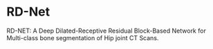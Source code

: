 # RD-Net


RD-NET: A Deep Dilated-Receptive Residual Block-Based Network for Multi-class bone segmentation of Hip joint CT Scans.
